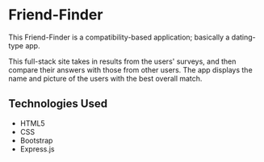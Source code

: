 # Friend-Finder

This Friend-Finder is a compatibility-based application; basically a dating-type app. 

This full-stack site takes in results from the users' surveys, and then compare their answers with those from other users. The app displays the name and picture of the users with the best overall match. 

## Technologies Used
- HTML5
- CSS
- Bootstrap
- Express.js
